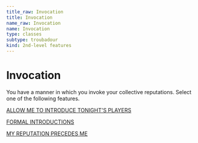 ```yaml
---
title_raw: Invocation
title: Invocation
name_raw: Invocation
name: Invocation
type: classes
subtype: troubadour
kind: 2nd-level features
---
```


# Invocation

You have a manner in which you invoke your collective reputations. Select one of the following features.

[ALLOW ME TO INTRODUCE TONIGHT'S PLAYERS](./Allow%20Me%20To%20Introduce%20Tonights%20Players.md)

[FORMAL INTRODUCTIONS](./Formal%20Introductions.md)

[MY REPUTATION PRECEDES ME](./My%20Reputation%20Precedes%20Me.md)
